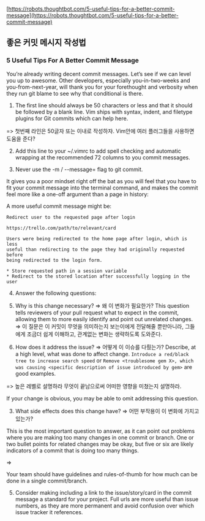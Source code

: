 [https://robots.thoughtbot.com/5-useful-tips-for-a-better-commit-message](https://robots.thoughtbot.com/5-useful-tips-for-a-better-commit-message)
## 좋은 커밋 메시지 작성법


### 5 Useful Tips For A Better Commit Message

You’re already writing decent commit messages. Let’s see if we can level you up to awesome. Other developers, especially you-in-two-weeks and you-from-next-year, will thank you for your forethought and verbosity when they run git blame to see why that conditional is there.

1. The first line should always be 50 characters or less and that it should be followed by a blank line. Vim ships with syntax, indent, and filetype plugins for Git commits which can help here.

=> 첫번째 라인은 50글자 또는 이내로 작성하쟈.
Vim안에 여러 플러그들을 사용하면 도움을 준다?

2. Add this line to your ~/.vimrc to add spell checking and automatic wrapping at the recommended 72 columns to you commit messages.

3. Never use the -m <msg> / --message=<msg> flag to git commit.

It gives you a poor mindset right off the bat as you will feel that you have to fit your commit message into the terminal command, and makes the commit feel more like a one-off argument than a page in history:

A more useful commit message might be:

```
Redirect user to the requested page after login

https://trello.com/path/to/relevant/card

Users were being redirected to the home page after login, which is less
useful than redirecting to the page they had originally requested before
being redirected to the login form.

* Store requested path in a session variable
* Redirect to the stored location after successfully logging in the user
```

4. Answer the following questions:

  1. Why is this change necessary?
  => 왜 이 변화가 필요한가?
  This question tells reviewers of your pull request what to expect in the commit, allowing them to more easily identify and point out unrelated changes.
  => 이 질문은 이 커밋이 무엇을 의미하는지 보는이에게 전달해줄 뿐만아니라, 그들에게 조금더 쉽게 이해하고, 관계없는 변화는 생략하도록 도와준다.

  2. How does it address the issue?
  => 어떻게 이 이슈를 다뤘는가?
  Describe, at a high level, what was done to affect change. `Introduce a red/black tree to increase search speed` or `Remove <troublesome gem X>, which was causing <specific description of issue introduced by gem>` are good examples.

  => 높은 레벨로 설명하라 무엇이 끝남으로써 어떠한 영향을 미쳤는지 설명하라.

  If your change is obvious, you may be able to omit addressing this question.

  3. What side effects does this change have?
  => 어떤 부작용이 이 변화에 가지고 있는가?

  This is the most important question to answer, as it can point out problems where you are making too many changes in one commit or branch. One or two bullet points for related changes may be okay, but five or six are likely indicators of a commit that is doing too many things.

  =>

  Your team should have guidelines and rules-of-thumb for how much can be done in a single commit/branch.

5. Consider making including a link to the issue/story/card in the commit message a standard for your project. Full urls are more useful than issue numbers, as they are more permanent and avoid confusion over which issue tracker it references.
